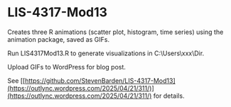 # LIS-4317-Mod13

Creates three R animations (scatter plot, histogram, time series) using the animation package, saved as GIFs. 

Run LIS4317Mod13.R to generate visualizations in C:\Users\xxx\Dir. 

Upload GIFs to WordPress for blog post. 

See [[https://github.com/StevenBarden/LIS-4317-Mod13](https://outlync.wordpress.com/2025/04/21/311/)](https://outlync.wordpress.com/2025/04/21/311/) for details.


